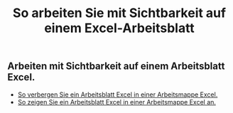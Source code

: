 ﻿---
title: So arbeiten Sie mit Sichtbarkeit auf einem Excel-Arbeitsblatt
second_title: Aspose.Cells Cloud Documen
linktitle: Sichtbarkeit
type: docs
url: /de/worksheets/panes/
keywords: How to work with visibility on an Excel worksheet
description: Aspose.Cells Cloud REST API unterstützt das Arbeiten mit Sichtbarkeit auf einem Excel Arbeitsblatt. SDK unterstützt verschiedene Entwicklungssprachen. Dazu gehören Android, C#, Go, Java, NodeJS, Perl, PHP, Python, Ruby und Swift
weight: 20
kwords: Excel, Office Cloud, REST API, Tabellenkalkulation, PDF, CSV, Json, Markdwon, So arbeiten Sie mit Sichtbarkeit auf einem Excel-Arbeitsblatt
---
## Arbeiten mit Sichtbarkeit auf einem Arbeitsblatt Excel.

- [So verbergen Sie ein Arbeitsblatt Excel in einer Arbeitsmappe Excel.](/cells/de/worksheets/hide/) 
- [So zeigen Sie ein Arbeitsblatt Excel in einer Arbeitsmappe Excel an.](/cells/de/worksheets/unhide/) 


